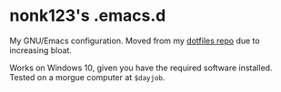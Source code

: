 # nonk123's .emacs.d

My GNU/Emacs configuration. Moved from my [dotfiles repo](https://github.com/nonk123/dotfiles) due to increasing bloat.

Works on Windows 10, given you have the required software installed. Tested on a morgue computer at `$dayjob`.

